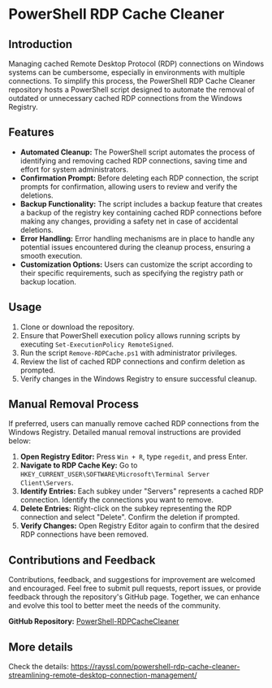 # PowerShell RDP Cache Cleaner

## Introduction

Managing cached Remote Desktop Protocol (RDP) connections on Windows systems can be cumbersome, especially in environments with multiple connections. To simplify this process, the PowerShell RDP Cache Cleaner repository hosts a PowerShell script designed to automate the removal of outdated or unnecessary cached RDP connections from the Windows Registry.

## Features

- **Automated Cleanup:** The PowerShell script automates the process of identifying and removing cached RDP connections, saving time and effort for system administrators.
- **Confirmation Prompt:** Before deleting each RDP connection, the script prompts for confirmation, allowing users to review and verify the deletions.
- **Backup Functionality:** The script includes a backup feature that creates a backup of the registry key containing cached RDP connections before making any changes, providing a safety net in case of accidental deletions.
- **Error Handling:** Error handling mechanisms are in place to handle any potential issues encountered during the cleanup process, ensuring a smooth execution.
- **Customization Options:** Users can customize the script according to their specific requirements, such as specifying the registry path or backup location.

## Usage

1. Clone or download the repository.
2. Ensure that PowerShell execution policy allows running scripts by executing `Set-ExecutionPolicy RemoteSigned`.
3. Run the script `Remove-RDPCache.ps1` with administrator privileges.
4. Review the list of cached RDP connections and confirm deletion as prompted.
5. Verify changes in the Windows Registry to ensure successful cleanup.

## Manual Removal Process

If preferred, users can manually remove cached RDP connections from the Windows Registry. Detailed manual removal instructions are provided below:

1. **Open Registry Editor:** Press `Win + R`, type `regedit`, and press Enter.
2. **Navigate to RDP Cache Key:** Go to `HKEY_CURRENT_USER\SOFTWARE\Microsoft\Terminal Server Client\Servers`.
3. **Identify Entries:** Each subkey under "Servers" represents a cached RDP connection. Identify the connections you want to remove.
4. **Delete Entries:** Right-click on the subkey representing the RDP connection and select "Delete". Confirm the deletion if prompted.
5. **Verify Changes:** Open Registry Editor again to confirm that the desired RDP connections have been removed.

## Contributions and Feedback

Contributions, feedback, and suggestions for improvement are welcomed and encouraged. Feel free to submit pull requests, report issues, or provide feedback through the repository's GitHub page. Together, we can enhance and evolve this tool to better meet the needs of the community.

**GitHub Repository:** [PowerShell-RDPCacheCleaner](https://github.com/mirrayhan08/PowerShell-RDPCacheCleaner)

## More details
Check the details: https://rayssl.com/powershell-rdp-cache-cleaner-streamlining-remote-desktop-connection-management/
